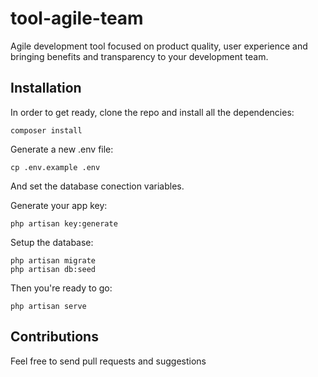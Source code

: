 # tool-agile-team

Agile development tool focused on product quality, user experience and bringing benefits and transparency to your development team.

## Installation

In order to get ready, clone the repo and install all the dependencies:

```
composer install
```

Generate a new .env file:

```
cp .env.example .env
```

And set the database conection variables.

Generate your app key:

```
php artisan key:generate
```

Setup the database:

```
php artisan migrate
php artisan db:seed
```

Then you're ready to go:

```
php artisan serve
```

## Contributions

Feel free to send pull requests and suggestions
